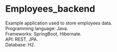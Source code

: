 # Employees_backend

Example application used to store employees data. <br/>
Programming language: Java. <br/>
Frameworks: SpringBoot, Hibernate. <br/>
API: REST, JPA. <br/>
Database: H2. <br/>
